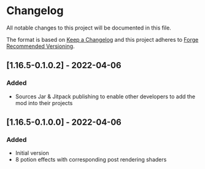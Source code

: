 # Changelog
All notable changes to this project will be documented in this file.

The format is based on [Keep a Changelog](http://keepachangelog.com/en/1.0.0/) and this project adheres to [Forge Recommended Versioning](https://mcforge.readthedocs.io/en/latest/conventions/versioning/).

## [1.16.5-0.1.0.2] - 2022-04-06
### Added
- Sources Jar & Jitpack publishing to enable other developers to add the mod into their projects

## [1.16.5-0.1.0.0] - 2022-04-06
### Added
- Initial version
- 8 potion effects with corresponding post rendering shaders
